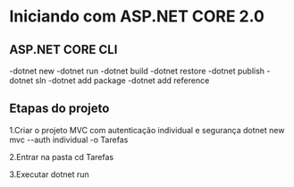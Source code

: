 # Iniciando com ASP.NET CORE 2.0

## ASP.NET CORE CLI

-dotnet new
-dotnet run
-dotnet build
-dotnet restore
-dotnet publish
-dotnet sln
-dotnet add package
-dotnet add reference

## Etapas do projeto

1.Criar o projeto MVC com autenticação individual e segurança
  dotnet new mvc --auth individual -o Tarefas

2.Entrar na pasta
  cd Tarefas

3.Executar
  dotnet run
